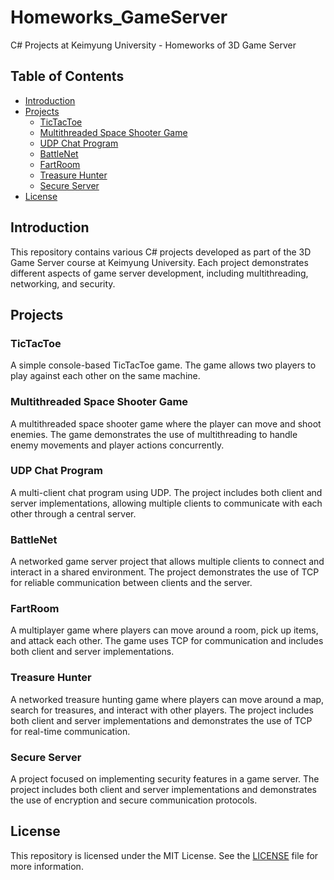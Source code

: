 # Homeworks_GameServer

C# Projects at Keimyung University - Homeworks of 3D Game Server

## Table of Contents

-   [Introduction](#introduction)
-   [Projects](#projects)
    -   [TicTacToe](#tictactoe)
    -   [Multithreaded Space Shooter Game](#multithreaded-space-shooter-game)
    -   [UDP Chat Program](#udp-chat-program)
    -   [BattleNet](#battlenet)
    -   [FartRoom](#fartroom)
    -   [Treasure Hunter](#treasure-hunter)
    -   [Secure Server](#secure-server)
-   [License](#license)

## Introduction

This repository contains various C# projects developed as part of the 3D Game Server course at Keimyung University. Each project demonstrates different aspects of game server development, including multithreading, networking, and security.

## Projects

### TicTacToe

A simple console-based TicTacToe game. The game allows two players to play against each other on the same machine.

### Multithreaded Space Shooter Game

A multithreaded space shooter game where the player can move and shoot enemies. The game demonstrates the use of multithreading to handle enemy movements and player actions concurrently.

### UDP Chat Program

A multi-client chat program using UDP. The project includes both client and server implementations, allowing multiple clients to communicate with each other through a central server.

### BattleNet

A networked game server project that allows multiple clients to connect and interact in a shared environment. The project demonstrates the use of TCP for reliable communication between clients and the server.

### FartRoom

A multiplayer game where players can move around a room, pick up items, and attack each other. The game uses TCP for communication and includes both client and server implementations.

### Treasure Hunter

A networked treasure hunting game where players can move around a map, search for treasures, and interact with other players. The project includes both client and server implementations and demonstrates the use of TCP for real-time communication.

### Secure Server

A project focused on implementing security features in a game server. The project includes both client and server implementations and demonstrates the use of encryption and secure communication protocols.

## License

This repository is licensed under the MIT License. See the [LICENSE](LICENSE) file for more information.
